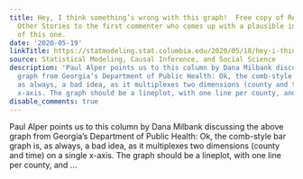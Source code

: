 ```yaml
---
title: Hey, I think something’s wrong with this graph!  Free copy of Regression and
  Other Stories to the first commenter who comes up with a plausible innocent explanation
  of this one.
date: '2020-05-19'
linkTitle: https://statmodeling.stat.columbia.edu/2020/05/18/hey-i-think-somethings-wrong-with-this-graph/
source: Statistical Modeling, Causal Inference, and Social Science
description: 'Paul Alper points us to this column by Dana Milbank discussing the above
  graph from Georgia’s Department of Public Health: Ok, the comb-style bar graph is,
  as always, a bad idea, as it multiplexes two dimensions (county and time) on a single
  x-axis. The graph should be a lineplot, with one line per county, and ...'
disable_comments: true
---
```

Paul Alper points us to this column by Dana Milbank discussing the above graph from Georgia’s Department of Public Health: Ok, the comb-style bar graph is, as always, a bad idea, as it multiplexes two dimensions (county and time) on a single x-axis. The graph should be a lineplot, with one line per county, and ...